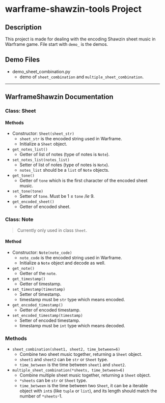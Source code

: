 # warframe-shawzin-tools Project

## Description
This project is made for dealing with the encoding Shawzin sheet music in Warframe game.
File start with `demo_` is the demos.

## Demo Files
* demo_sheet_combination.py
  * demo of `sheet_combination` and `multiple_sheet_combination`.

---

## WarframeShawzin Documentation

### Class: Sheet
#### Methods
* Constructor: `Sheet(sheet_str)`
  * `sheet_str` is the encoded string used in Warframe.
  * Initialize a `Sheet` object.
* `get_notes_list()`
  * Getter of list of notes (type of notes is `Note`).
* `set_notes_list(notes_list)`
  * Setter of list of notes (type of notes is `Note`).
  * `notes_list` should be a `list` of `Note` objects.
* `get_tone()`
  * Getter of `tone` which is the first character of the encoded sheet music.
* `set_tone(tone)`
  * Setter of `tone`. Must be 1 $\le$ `tone` $/le$ 9.
* `get_encoded_sheet()`
  * Getter of encoded sheet.

### Class: Note
> Currently only used in class `Sheet`. 
#### Method
* Constructor: `Note(note_code)`
  * `note_code` is the encoded string used in Warframe.
  * Initialize a `Note` object and decode as well.
* `get_note()`
  * Getter of the `note`.
* `get_timestamp()`
  * Getter of timestamp.
* `set_timestamp(timestamp)`
  * Setter of timestamp.
  * timestamp must be `str` type which means encoded.
* `get_encoded_timestamp()`
  * Getter of encoded timestamp.
* `set_encoded_timestamp(timestamp)`
  * Setter of encoded timestamp.
  * timestamp must be `int` type which means decoded.

### Methods
* `sheet_combination(sheet1, sheet2, time_between=6)`
  * Combine two sheet music together, returning a `Sheet` object.
  * `sheet1` and `sheet2` can be `str` or `Sheet` type.
  * `time_between` is the time between `sheet1` and `sheet2`.
* `multiple_sheet_combination(*sheets, time_between=6)`
  * Combine multiple sheet music together, returning a `Sheet` object.
  * `*sheets` can be `str` or `Sheet` type.
  * `time_between` is the time between two `Sheet`, it can be a iterable object with `int`s (like `tuple` or `list`), and its length should match the number of `*sheets`-1.
